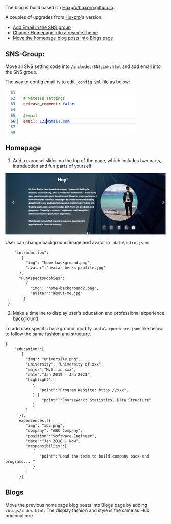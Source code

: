 The blog is build based on [Huxpro/huxpro.github.io](https://github.com/Huxpro/huxpro.github.io).

A couples of upgrades from [Huxprp](https://github.com/Huxpro/huxpro.github.io)'s version: 

* [Add Email in the SNS group](https://github.com/beckswu/beckswu.github.io#SNS-Group)
* [Change Homepage into a resume theme](https://github.com/beckswu/beckswu.github.io#Homepage)
* [Move the homepage blog posts into Blogs page](https://github.com/beckswu/beckswu.github.io#Blogs)

## SNS-Group:

Move all SNS setting code into `/includes/SNSLink.html` and add email into the SNS group. 

The way to config email is to edit `_config.yml` file as below:

![](/img/readme/email.png)


## Homepage

1. Add a carousel slider on the top of the page, which includes two parts, introduction and fun parts of yourself

![](/img/readme/intro.png)

User can change background image and avator in `_data\intro.json`. 

```
    "introduction":
       {
         "img": "home-background.png",
         "avatar":"avatar-becks-profile.jpg"
      },
      "FunAspectsHobbies":
         {
           "img": "home-background2.png",
           "avatar":"about-me.jpg"
        }
 }
```

2. Make a timeline to display user's education and professional experience background.

To add user specific background, modify  `_data\experience.json` like below to follow the same fashion and structure.

```
{
    "education":[
       {
         "img": "university.png",
         "university": "University of xxx",
         "major":"M.S. in xxx",
         "date":"Jan 2019 - Jan 2021",
         "highlight":[
            {
               "point":"Program Website: https://xxx",
            },{
                "point":"Coursework: Statistics, Data Structure"
            }
         ]
      }],
      experiences:[{
         "img": "abc.png",
         "company": "ABC Company",
         "position":"Software Engineer",
         "date":"Jan 2018 - Now",
         "responsibility":[
            {
               "point":"Lead the team to build company back-end programs... "
            }
         ]
      }]

```

## Blogs

Move the previous homepage blog posts into Blogs page by adding `/blogs/index.html`. The display fashion and style is the same as Hux origional one